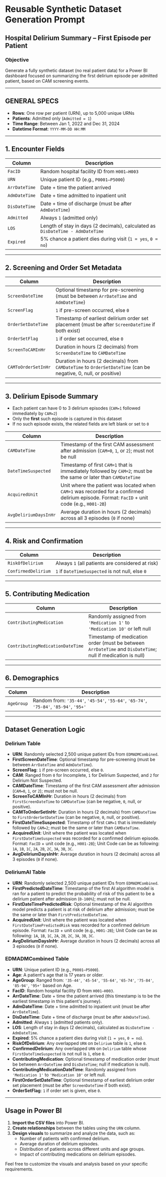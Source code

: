 
# Reusable Synthetic Dataset Generation Prompt

## Hospital Delirium Summary – First Episode per Patient

### Objective
Generate a fully synthetic dataset (no real patient data) for a Power BI dashboard focused on summarizing the first delirium episode per admitted patient, based on CAM screening events.

---

## GENERAL SPECS

- **Rows**: One row per patient (URN), up to 5,000 unique URNs
- **Patients**: Admitted only (`Admitted = 1`)
- **Time Range**: Between Jan 1, 2022 and Dec 31, 2024
- **Datetime Format**: `YYYY-MM-DD HH:MM`

---

## 1. Encounter Fields

| Column          | Description |
|-----------------|-------------|
| `FacID`         | Random hospital facility ID from `H001–H003` |
| `URN`           | Unique patient ID (e.g., `P0001–P5000`) |
| `ArrDateTime`   | Date + time the patient arrived |
| `AdmDateTime`   | Date + time admitted to inpatient unit |
| `DisDateTime`   | Date + time of discharge (must be after `AdmDateTime`) |
| `Admitted`      | Always `1` (admitted only) |
| `LOS`           | Length of stay in days (2 decimals), calculated as `DisDateTime - AdmDateTime` |
| `Expired`       | 5% chance a patient dies during visit (`1 = yes`, `0 = no`) |

---

## 2. Screening and Order Set Metadata

| Column                     | Description |
|----------------------------|-------------|
| `ScreenDateTime`           | Optional timestamp for pre-screening (must be between `ArrDateTime` and `AdmDateTime`) |
| `ScreenFlag`               | `1` if pre-screen occurred, else `0` |
| `OrderSetDateTime`         | Timestamp of earliest delirium order set placement (must be after `ScreenDateTime` if both exist) |
| `OrderSetFlag`             | `1` if order set occurred, else `0` |
| `ScreenToCAMInHr`          | Duration in hours (2 decimals) from `ScreenDateTime` to `CAMDateTime` |
| `CAMToOrderSetInHr`        | Duration in hours (2 decimals) from `CAMDateTime` to `OrderSetDateTime` (can be negative, 0, null, or positive) |

---

## 3. Delirium Episode Summary

- Each patient can have 0 to 3 delirium episodes (`CAM=1` followed immediately by `CAM=2`)
- Only the **first** such episode is captured in this dataset
- If no such episode exists, the related fields are left blank or set to `0`

| Column                     | Description |
|----------------------------|-------------|
| `CAMDateTime`              | Timestamp of the first CAM assessment after admission (`CAM=0`, `1`, or `2`); must not be null |
| `DateTimeSuspected`        | Timestamp of first `CAM=1` that is immediately followed by `CAM=2`; must be the same or later than `CAMDateTime` |
| `AcquiredUnit`             | Unit where the patient was located when `CAM=1` was recorded for a confirmed delirium episode. Format: `FacID` + unit code (e.g., `H001-2B`) |
| `AvgDeliriumDaysInHr`      | Average duration in hours (2 decimals) across all 3 episodes (`0` if none) |

---

## 4. Risk and Confirmation

| Column                     | Description |
|----------------------------|-------------|
| `RiskOfDelirium`           | Always `1` (all patients are considered at risk) |
| `ConfirmedDelirium`        | `1` if `DateTimeSuspected` is not null, else `0` |

---

## 5. Contributing Medication

| Column                     | Description |
|----------------------------|-------------|
| `ContributingMedication`   | Randomly assigned from `'Medication 1'` to `'Medication 10'` or left null |
| `ContributingMedicationDateTime` | Timestamp of medication order (must be between `ArrDateTime` and `DisDateTime`; null if medication is null) |

---

## 6. Demographics

| Column                     | Description |
|----------------------------|-------------|
| `AgeGroup`                 | Random from: `'35-44'`, `'45-54'`, `'55-64'`, `'65-74'`, `'75-84'`, `'85-94'`, `'95+'` |

---

## Dataset Generation Logic

### Delirium Table
- **URN**: Randomly selected 2,500 unique patient IDs from `EDMADMCombined`.
- **FirstScreenDateTime**: Optional timestamp for pre-screening (must be between `ArrDateTime` and `AdmDateTime`).
- **ScreenFlag**: `1` if pre-screen occurred, else `0`.
- **CAM**: Ranged from `0` for Incomplete, `1` for Delirium Suspected, and `2` for Delirium Not Suspected.
- **CAMDateTime**: Timestamp of the first CAM assessment after admission (`CAM=0`, `1`, or `2`); must not be null.
- **ScreenToCAMInHr**: Duration in hours (2 decimals) from `FirstScreenDateTime` to `CAMDateTime` (can be negative, `0`, null, or positive).
- **CAMToOrderSetInHr**: Duration in hours (2 decimals) from `CAMDateTime` to `FirstOrderSetDateTime` (can be negative, `0`, null, or positive).
- **FirstDateTimeSuspected**: Timestamp of first `CAM=1` that is immediately followed by `CAM=2`; must be the same or later than `CAMDateTime`.
- **AcquiredUnit**: Unit where the patient was located when `FirstDateTimeSuspected` was recorded for a confirmed delirium episode. Format: `FacID` + unit code (e.g., `H001-2B`); Unit Code can be as following: `1A`, `1B`, `1C`, `2A`, `2B`, `2C`, `3A`, `3B`, `3C`.
- **AvgDeliriumDaysInHr**: Average duration in hours (2 decimals) across all 3 episodes (`0` if none).

### DeliriumAI Table
- **URN**: Randomly selected 2,500 unique patient IDs from `EDMADMCombined`.
- **FirstPredictedDateTime**: Timestamp of the first AI algorithm model is ran for a patient to predict the probability of risk of this patient to be a delirium patient after admission (`0-100%`); must not be null.
- **FirstDateTimePredictedRisk**: Optional timestamp of the AI algorithm model predicts a patient is at risk of delirium after admission; must be the same or later than `FirstPredictedDateTime`.
- **AcquiredUnit**: Unit where the patient was located when `FirstDateTimePredictedRisk` was recorded for a confirmed delirium episode. Format: `FacID` + unit code (e.g., `H001-2B`); Unit Code can be as following: `1A`, `1B`, `1C`, `2A`, `2B`, `2C`, `3A`, `3B`, `3C`.
- **AvgDeliriumDaysInHr**: Average duration in hours (2 decimals) across all 3 episodes (`0` if none).

### EDMADMCombined Table
- **URN**: Unique patient ID (e.g., `P0001–P5000`).
- **Age**: A patient's age that is 17 years or older.
- **AgeGroup**: Ranged from: `'35-44'`, `'45-54'`, `'55-64'`, `'65-74'`, `'75-84'`, `'85-94'`, `'95+'` based on Age.
- **FacID**: Random hospital facility ID from `H001–H003`.
- **ArrDateTime**: Date + time the patient arrived (this timestamp is to be the earliest timestamp in this patient's journey).
- **AdmDateTime**: Date + time admitted to inpatient unit (must be after `ArrDateTime`).
- **DisDateTime**: Date + time of discharge (must be after `AdmDateTime`).
- **Admitted**: Always `1` (admitted patients only).
- **LOS**: Length of stay in days (2 decimals), calculated as `DisDateTime - AdmDateTime`.
- **Expired**: 5% chance a patient dies during visit (`1 = yes`, `0 = no`).
- **RiskOfDelirium**: Any overlapped `URN` on `Delirium` table is `1`, else `0`.
- **ConfirmedDelirium**: Any overlapped `URN` on `Delirium` table whose `FirstDateTimeSuspected` is not null is `1`, else `0`.
- **ContributingMedication**: Optional timestamp of medication order (must be between `ArrDateTime` and `DisDateTime`; null if medication is null).
- **ContributingMedicationDateTime**: Randomly assigned from `'Medication 1'` to `'Medication 10'` or left null.
- **FirstOrderSetDateTime**: Optional timestamp of earliest delirium order set placement (must be after `ScreenDateTime` if both exist).
- **OrderSetFlag**: `1` if order set is given, else `0`.

---

## Usage in Power BI

1. **Import the CSV files** into Power BI.
2. **Create relationships** between the tables using the `URN` column.
3. **Design visuals** to summarize and analyze the data, such as:
   - Number of patients with confirmed delirium.
   - Average duration of delirium episodes.
   - Distribution of patients across different units and age groups.
   - Impact of contributing medications on delirium episodes.

Feel free to customize the visuals and analysis based on your specific requirements.
